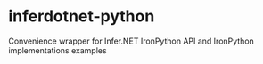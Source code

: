 inferdotnet-python
==================

Convenience wrapper for Infer.NET IronPython API and IronPython implementations examples
